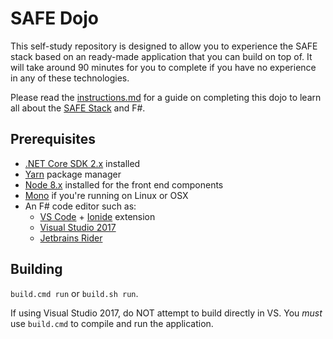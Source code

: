 # SAFE Dojo

This self-study repository is designed to allow you to experience the SAFE stack based on an ready-made application that you can build on top of. It will take around 90 minutes for you to complete if you have no experience in any of these technologies.

Please read the [instructions.md](Instructions.md) for a guide on completing this dojo to learn all about the [SAFE Stack](https://safe-stack.github.io/) and F#.

## Prerequisites

* [.NET Core SDK 2.x](https://www.microsoft.com/net/download/) installed
* [Yarn](https://yarnpkg.com/lang/en/docs/install/) package manager
* [Node 8.x](https://nodejs.org/en/download/) installed for the front end components
* [Mono](https://www.mono-project.com/docs/getting-started/install/) if you're running on Linux or OSX
* An F# code editor such as:
   * [VS Code](https://code.visualstudio.com/) + [Ionide](https://github.com/ionide/ionide-vscode-fsharp) extension
   * [Visual Studio 2017](https://www.visualstudio.com/downloads/)
   * [Jetbrains Rider](https://www.jetbrains.com/rider/)

## Building
`build.cmd run` or `build.sh run`.

If using Visual Studio 2017, do NOT attempt to build directly in VS. You *must* use `build.cmd` to compile and run the application.

